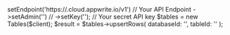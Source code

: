 <?php

use Appwrite\Client;
use Appwrite\Services\Tables;

$client = (new Client())
    ->setEndpoint('https://<REGION>.cloud.appwrite.io/v1') // Your API Endpoint
    ->setAdmin('') // 
    ->setKey('<YOUR_API_KEY>'); // Your secret API key

$tables = new Tables($client);

$result = $tables->upsertRows(
    databaseId: '<DATABASE_ID>',
    tableId: '<TABLE_ID>'
);